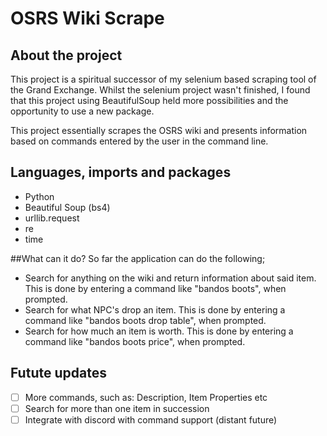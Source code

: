 # OSRS Wiki Scrape

## About the project
This project is a spiritual successor of my selenium based scraping tool of the Grand Exchange. Whilst the selenium project wasn't finished, I found that this project using BeautifulSoup held more possibilities and the opportunity to use a new package.

This project essentially scrapes the OSRS wiki and presents information based on commands entered by the user in the command line. 

## Languages, imports and packages
- Python
- Beautiful Soup (bs4)
- urllib.request
- re
- time

##What can it do?
So far the application can do the following;
- Search for anything on the wiki and return information about said item. This is done by entering a command like "bandos boots", when prompted.
- Search for what NPC's drop an item. This is done by entering a command like "bandos boots drop table", when prompted.
- Search for how much an item is worth. This is done by entering a command like "bandos boots price", when prompted.

## Futute updates
- [ ] More commands, such as: Description, Item Properties etc
- [ ] Search for more than one item in succession
- [ ] Integrate with discord with command support (distant future) 